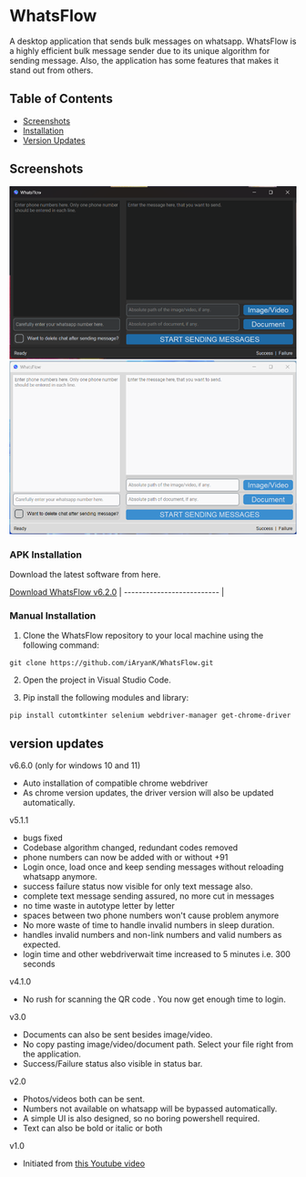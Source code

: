 # WhatsFlow

A desktop application that sends bulk messages on whatsapp. WhatsFlow is a highly efficient bulk message sender due to its unique algorithm for sending message. Also, the application has some features that makes it stand out from others.

## Table of Contents

- [Screenshots](#screenshots)
- [Installation](#installation)
- [Version Updates](#versionupdates)

## Screenshots

![screenshot](https://github.com/iAryanK/WhatsFlow/blob/main/screenshots/ui_dark.png?raw=true)  
![screenshot](https://github.com/iAryanK/WhatsFlow/blob/main/screenshots/ui_light.png?raw=true)

### APK Installation

Download the latest software from here.

[Download WhatsFlow v6.2.0](https://drive.google.com/drive/folders/1OHqlcki3WW0e82ftkBU7asfXW4tp69Ag?usp=sharing)
| -------------------------- |

### Manual Installation

1. Clone the WhatsFlow repository to your local machine using the following command:

```
git clone https://github.com/iAryanK/WhatsFlow.git
```

2. Open the project in Visual Studio Code.

3. Pip install the following modules and library:

```
pip install cutomtkinter selenium webdriver-manager get-chrome-driver
```

## version updates

v6.6.0 (only for windows 10 and 11)

- Auto installation of compatible chrome webdriver
- As chrome version updates, the driver version will also be updated automatically.

v5.1.1

- bugs fixed
- Codebase algorithm changed, redundant codes removed
- phone numbers can now be added with or without +91
- Login once, load once and keep sending messages without reloading whatsapp anymore.
- success failure status now visible for only text message also.
- complete text message sending assured, no more cut in messages
- no time waste in autotype letter by letter
- spaces between two phone numbers won't cause problem anymore
- No more waste of time to handle invalid numbers in sleep duration.
- handles invalid numbers and non-link numbers and valid numbers as expected.
- login time and other webdriverwait time increased to 5 minutes i.e. 300 seconds

v4.1.0

- No rush for scanning the QR code . You now get enough time to login.

v3.0

- Documents can also be sent besides image/video.
- No copy pasting image/video/document path. Select your file right from the application.
- Success/Failure status also visible in status bar.

v2.0

- Photos/videos both can be sent.
- Numbers not available on whatsapp will be bypassed automatically.
- A simple UI is also designed, so no boring powershell required.
- Text can also be bold or italic or both

v1.0

- Initiated from [this Youtube video](https://youtu.be/hs1VCXBoXbU?si=EoZ4tMI5b_BJedPP)
